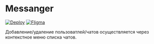 # Messanger

[![Deploy](https://img.shields.io/badge/deploy-v4.1.3-green)](https://mgpp.herokuapp.com)
[![Fligma](https://img.shields.io/badge/Fligma-v1.0-green)](https://www.figma.com/file/G8Nrm7vN2ijZqRR2zBlyUc/messanger?node-id=0%3A1)

Добавление/удаление пользоватлей/чатов осуществляется через контекстное меню списка чатов.